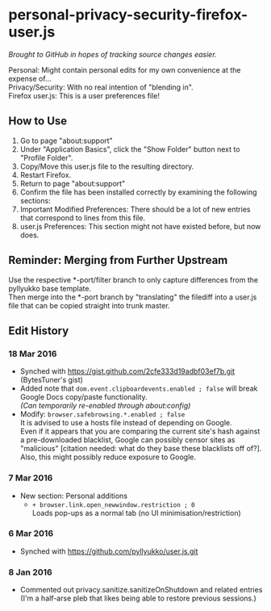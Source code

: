 # personal-privacy-security-firefox-user.js
_Brought to GitHub in hopes of tracking source changes easier._

Personal: Might contain personal edits for my own convenience at the expense of...  
Privacy/Security: With no real intention of "blending in".  
Firefox user.js: This is a user preferences file!

## How to Use

1. Go to page "about:support"
2. Under "Application Basics", click the "Show Folder" button next to "Profile Folder".
3. Copy/Move this user.js file to the resulting directory.
4. Restart Firefox.
5. Return to page "about:support"
6. Confirm the file has been installed correctly by examining the following sections:
  1. Important Modified Preferences: There should be a lot of new entries that correspond to lines from this file.
  2. user.js Preferences: This section might not have existed before, but now does.

## Reminder: Merging from Further Upstream

Use the respective *-port/filter branch to only capture differences from the pyllyukko base template.  
Then merge into the *-port branch by "translating" the filediff into a user.js file that can be copied straight into trunk master.

## Edit History

### 18 Mar 2016

* Synched with https://gist.github.com/2cfe333d19adbf03ef7b.git (BytesTuner's gist)
* Added note that `dom.event.clipboardevents.enabled ; false` will break Google Docs copy/paste functionality.  
  _(Can temporarily re-enabled through about:config)_
* Modify: `browser.safebrowsing.*.enabled ; false`  
  It is advised to use a hosts file instead of depending on Google.  
  Even if it appears that you are comparing the current site's hash against a pre-downloaded blacklist, Google can possibly censor sites as "malicious" \[citation needed: what do they base these blacklists off of?\]. Also, this might possibly reduce exposure to Google.

### 7 Mar 2016

* New section: Personal additions
  * `+ browser.link.open_newwindow.restriction ; 0`  
    Loads pop-ups as a normal tab (no UI minimisation/restriction)

### 6 Mar 2016

* Synched with https://github.com/pyllyukko/user.js.git

### 8 Jan 2016

* Commented out privacy.sanitize.sanitizeOnShutdown and related entries  
  (I'm a half-arse pleb that likes being able to restore previous sessions.)
